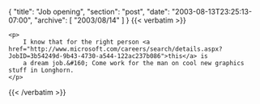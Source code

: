 {
  "title": "Job opening",
  "section": "post",
  "date": "2003-08-13T23:25:13-07:00",
  "archive": [
    "2003/08/14"
  ]
}
{{< verbatim >}}

    <p>
        I know that for the right person <a href="http://www.microsoft.com/careers/search/details.aspx?JobID=3b54249d-9b43-4730-a544-122ac237b086">this</a> is
        a dream job.&#160; Come work for the man on cool new graphics stuff in Longhorn.
    </p>

{{< /verbatim >}}
